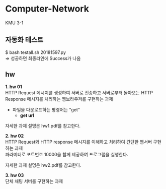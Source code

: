 # Computer-Network
KMU 3-1    

## 자동화 테스트
$ bash testall.sh 20181597.py    
⇒ 성공하면 최종라인에 Success가 나옴    

## hw
**1. hw 01**    
HTTP Request 메시지를 생성하여 서버로 전송하고 서버로부터 돌아오는 HTTP Response 메시지를 처리하는 웹브라우저를 구현하는 과제    

* 파일을 다운로드하는 평령어는 "get"    
  * **get url**    
      
자세한 과제 설명은 hw1.pdf를 참고한다.

**2. hw 02**    
HTTP Request와 HTTP response 메시지를 이해하고 처리하여 간단한 웹서버 구현하는 과제    
파라미터로 포트번호 10000을 함께 제공하여 프로그램을 실행한다.    
    
자세한 과제 설명은 hw2.pdf를 참고한다.    


**3. hw 03**   
단체 채팅 서버를 구현하는 과제    
